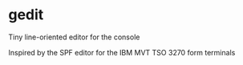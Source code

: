 # gedit
Tiny line-oriented editor for the console

Inspired by the SPF editor for the IBM MVT TSO 3270 form terminals

